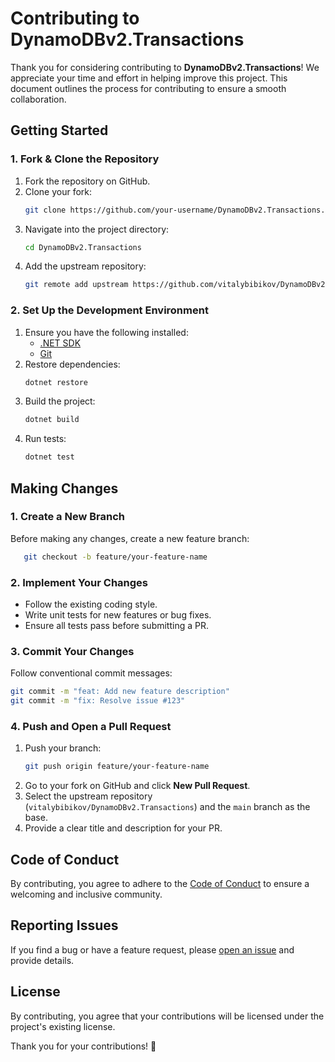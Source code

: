 # Contributing to DynamoDBv2.Transactions

Thank you for considering contributing to **DynamoDBv2.Transactions**! We appreciate your time and effort in helping improve this project. This document outlines the process for contributing to ensure a smooth collaboration.

## Getting Started

### 1. Fork & Clone the Repository
1. Fork the repository on GitHub.
2. Clone your fork:
   ```sh
   git clone https://github.com/your-username/DynamoDBv2.Transactions.git
   ```
3. Navigate into the project directory:
   ```sh
   cd DynamoDBv2.Transactions
   ```
4. Add the upstream repository:
   ```sh
   git remote add upstream https://github.com/vitalybibikov/DynamoDBv2.Transactions.git
   ```

### 2. Set Up the Development Environment
1. Ensure you have the following installed:
   - [.NET SDK](https://dotnet.microsoft.com/download)
   - [Git](https://git-scm.com/)
2. Restore dependencies:
   ```sh
   dotnet restore
   ```
3. Build the project:
   ```sh
   dotnet build
   ```
4. Run tests:
   ```sh
   dotnet test
   ```

## Making Changes

### 1. Create a New Branch
Before making any changes, create a new feature branch:
```sh
   git checkout -b feature/your-feature-name
```

### 2. Implement Your Changes
- Follow the existing coding style.
- Write unit tests for new features or bug fixes.
- Ensure all tests pass before submitting a PR.

### 3. Commit Your Changes
Follow conventional commit messages:
```sh
git commit -m "feat: Add new feature description"
git commit -m "fix: Resolve issue #123"
```

### 4. Push and Open a Pull Request
1. Push your branch:
   ```sh
   git push origin feature/your-feature-name
   ```
2. Go to your fork on GitHub and click **New Pull Request**.
3. Select the upstream repository (`vitalybibikov/DynamoDBv2.Transactions`) and the `main` branch as the base.
4. Provide a clear title and description for your PR.

## Code of Conduct
By contributing, you agree to adhere to the [Code of Conduct](CODE_OF_CONDUCT.md) to ensure a welcoming and inclusive community.

## Reporting Issues
If you find a bug or have a feature request, please [open an issue](https://github.com/vitalybibikov/DynamoDBv2.Transactions/issues) and provide details.

## License
By contributing, you agree that your contributions will be licensed under the project's existing license.

Thank you for your contributions! 🚀

